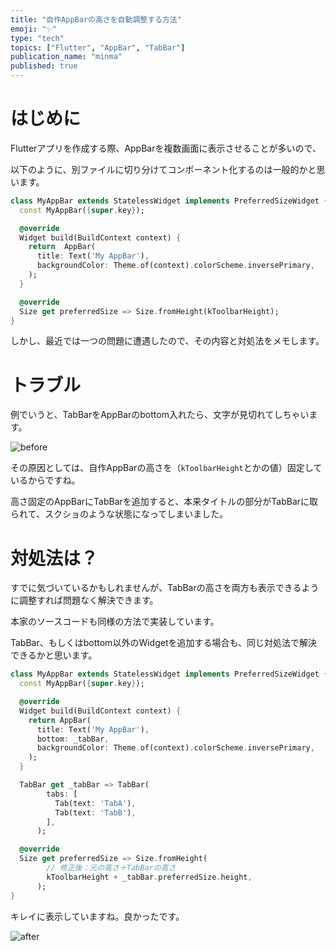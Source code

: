 ```yaml
---
title: "自作AppBarの高さを自動調整する方法"
emoji: "✨"
type: "tech"
topics: ["Flutter", "AppBar", "TabBar"]
publication_name: "minma"
published: true
---
```

# はじめに

Flutterアプリを作成する際、AppBarを複数画面に表示させることが多いので、

以下のように、別ファイルに切り分けてコンポーネント化するのは一般的かと思います。

```dart
class MyAppBar extends StatelessWidget implements PreferredSizeWidget {
  const MyAppBar({super.key});

  @override
  Widget build(BuildContext context) {
    return  AppBar(
      title: Text('My AppBar'),
      backgroundColor: Theme.of(context).colorScheme.inversePrimary,
    );
  }

  @override
  Size get preferredSize => Size.fromHeight(kToolbarHeight);
}
```

しかし、最近では一つの問題に遭遇したので、その内容と対処法をメモします。

# トラブル

例でいうと、TabBarをAppBarのbottom入れたら、文字が見切れてしちゃいます。


![before](https://storage.googleapis.com/zenn-user-upload/e64add4fc840-20230908.png)


その原因としては、自作AppBarの高さを（`kToolbarHeight`とかの値）固定しているからですね。

高さ固定のAppBarにTabBarを追加すると、本来タイトルの部分がTabBarに取られて、スクショのような状態になってしまいました。

# 対処法は？

すでに気づいているかもしれませんが、TabBarの高さを両方も表示できるように調整すれば問題なく解決できます。

本家のソースコードも同様の方法で実装しています。

TabBar、もしくはbottom以外のWidgetを追加する場合も、同じ対処法で解決できるかと思います。

```dart
class MyAppBar extends StatelessWidget implements PreferredSizeWidget {
  const MyAppBar({super.key});

  @override
  Widget build(BuildContext context) {
    return AppBar(
      title: Text('My AppBar'),
      bottom: _tabBar,
      backgroundColor: Theme.of(context).colorScheme.inversePrimary,
    );
  }

  TabBar get _tabBar => TabBar(
        tabs: [
          Tab(text: 'TabA'),
          Tab(text: 'TabB'),
        ],
      );

  @override
  Size get preferredSize => Size.fromHeight(
        // 修正後：元の高さ＋TabBarの高さ
        kToolbarHeight + _tabBar.preferredSize.height,
      );
}
```

キレイに表示していますね。良かったです。

![after](https://storage.googleapis.com/zenn-user-upload/383d3abb2c32-20230908.png)
